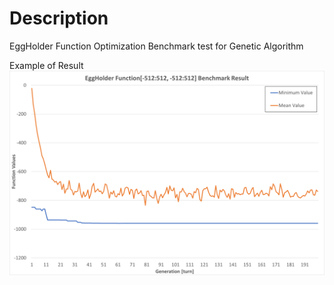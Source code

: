 # Description
EggHolder Function Optimization Benchmark test for Genetic Algorithm

Example of Result
<img src="result.png"></img>
